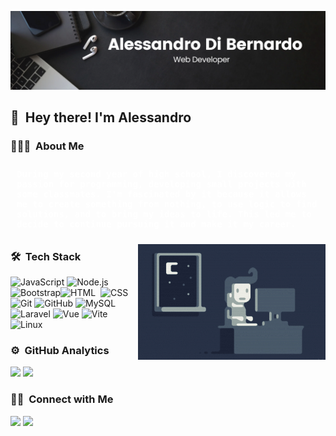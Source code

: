 <!-- ![Aditya Vikram Singh Banner](https://raw.githubusercontent.com/AVS1508/AVS1508/master/assets/Aditya%20Vikram%20Singh%20Banner.jpg) -->

![alt text](banner.png)

<!-- <img alt="Night Coding" src="./assets/Hand%20Wave.gif" width='40' align="left"/><h2>Hey there! I'm Aditya</h2> -->

## 👋 &nbsp;Hey there! I'm Alessandro

### 👨🏻‍💻 &nbsp;About Me
<p style="border-radius:5px; padding: 10px; color:white; font-weight: bold; font-family: monospace">
    During my second year of high school, I discovered my passion for programming, developing small projects with some classmates. I'm fascinated by it because it allows me to create something from nothing, to use logic to find solutions, and to bring my ideas to life. This led me to decide to continue pursuing it and make it my career.
</p>


<img alt="Night Coding" src="https://raw.githubusercontent.com/AVS1508/AVS1508/master/assets/Night-Coding.gif" align="right"/>

### 🛠 &nbsp;Tech Stack

![JavaScript](https://img.shields.io/badge/-JavaScript-05122A?style=flat&logo=javascript)&nbsp;![Node.js](https://img.shields.io/badge/-Node.js-05122A?style=flat&logo=node.js)&nbsp;![Bootstrap](https://img.shields.io/badge/-Bootstrap-05122A?style=flat&logo=bootstrap&logoColor=563D7C)![HTML](https://img.shields.io/badge/-HTML-05122A?style=flat&logo=HTML5)&nbsp;
![CSS](https://img.shields.io/badge/-CSS-05122A?style=flat&logo=CSS3&logoColor=1572B6)&nbsp;![Git](https://img.shields.io/badge/-Git-05122A?style=flat&logo=git)&nbsp;![GitHub](https://img.shields.io/badge/-GitHub-05122A?style=flat&logo=github)&nbsp;![MySQL](https://img.shields.io/badge/-MySQL-05122A?style=flat&logo=mysql)&nbsp;
![Laravel](https://img.shields.io/badge/-Laravel-05122A?style=flat&logo=laravel)&nbsp;![Vue](https://img.shields.io/badge/-Vue-05122A?style=flat&logo=vue.js)&nbsp;![Vite](https://img.shields.io/badge/-Vite-05122A?style=flat&logo=vite)&nbsp;![Linux](https://img.shields.io/badge/-Linux-05122A?style=flat&logo=linux)&nbsp;


### ⚙️ &nbsp;GitHub Analytics

<p >

  <img height="180em" src="https://github-readme-stats-eight-theta.vercel.app/api?username=AleDiBernardo&show_icons=true&theme=algolia&include_all_commits=true&count_private=true"/>
  <img height="180em" src="https://github-readme-stats-eight-theta.vercel.app/api/top-langs/?username=AleDiBernardo&layout=compact&langs_count=8&theme=algolia"/>

</p>

### 🤝🏻 &nbsp;Connect with Me

<p>
<a href="https://linkedin.com/in/aledibernardo"><img src="https://img.shields.io/badge/-AleDiBernardo-0077B5?style=flat&logo=Linkedin&logoColor=white"/></a>
<a href="mailto:alessandrodibernardo04@gmail.com"><img src="https://img.shields.io/badge/-alessandrodibernardo04@gmail.com-D14836?style=flat&logo=Gmail&logoColor=white"/></a>
</p>
